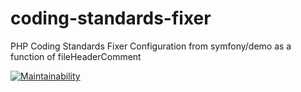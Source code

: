 # coding-standards-fixer
PHP Coding Standards Fixer Configuration from symfony/demo as a function of fileHeaderComment

[![Maintainability](https://api.codeclimate.com/v1/badges/c6954898e6d8da282d08/maintainability)](https://codeclimate.com/github/symfony-util/coding-standards-fixer/maintainability)
